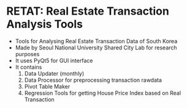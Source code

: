 # RETAT: Real Estate Transaction Analysis Tools
* Tools for Analysing Real Estate Transaction Data of South Korea
* Made by Seoul National University Shared City Lab for research purposes
* It uses PyQt5 for GUI interface
* It contains
   1. Data Updater (monthly)
   2. Data Processor for preprocessing transaction rawdata
   3. Pivot Table Maker
   4. Regression Tools for getting House Price Index based on Real Transaction
